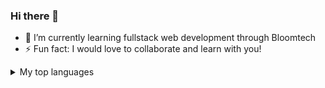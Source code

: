 ### Hi there 👋

  - 🌱 I’m currently learning fullstack web development through Bloomtech  
  - ⚡ Fun fact: I would love to collaborate and learn with you!
<details>
<summary>My top languages</summary>

| Rank | Languages |
|-----:|-----------|
|     1| Javascript|
|     2| HTML      |
|     3| CSS       |

</details>

<!--
**tsnapp91/tsnapp91** is a ✨ _special_ ✨ repository because its `README.md` (this file) appears on your GitHub profile.


